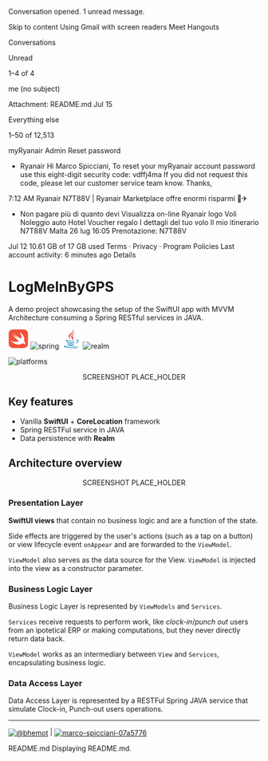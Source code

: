 
Conversation opened. 1 unread message.

Skip to content
Using Gmail with screen readers
Meet
Hangouts

Conversations

Unread
 
1–4 of 4
 
me
(no subject)
 
Attachment:
README.md
Jul 15

Everything else
 
1–50 of 12,513
 
myRyanair Admin
Reset password
 - Ryanair Hi Marco Spicciani, To reset your myRyanair account password use this eight-digit security code: vdffj4ma If you did not request this code, please let our customer service team know. Thanks,
 
7:12 AM
Ryanair
N7T88V | Ryanair Marketplace offre enormi risparmi 💸✈
 - Non pagare più di quanto devi Visualizza on-line Ryanair logo Voli Noleggio auto Hotel Voucher regalo I dettagli del tuo volo Il mio itinerario N7T88V Malta 26 lug 16:05 Prenotazione: N7T88V
 
Jul 12
10.61 GB of 17 GB used
Terms · Privacy · Program Policies
Last account activity: 6 minutes ago
Details
# LogMeInByGPS

A demo project showcasing the setup of the SwiftUI app with MVVM Architecture consuming a Spring RESTful services in JAVA.

<img src="https://raw.githubusercontent.com/devicons/devicon/master/icons/swift/swift-original.svg" alt="swift" width="40" height="40"/>
<img src="https://www.vectorlogo.zone/logos/springio/springio-icon.svg" alt="spring" width="40" height="40"/>
<img src="https://raw.githubusercontent.com/devicons/devicon/master/icons/java/java-original.svg" alt="java" width="40" height="40"/>
<img src="https://raw.githubusercontent.com/bestofjs/bestofjs-webui/8665e8c267a0215f3159df28b33c365198101df5/public/logos/realm.svg" alt="realm" width="40" height="40"/>

![platforms](https://img.shields.io/badge/platforms-iPhone%20%7C%20iPad%20%7C%20macOS-lightgrey) 

<p align="center">
SCREENSHOT  PLACE_HOLDER
</p>

## Key features
* Vanilla **SwiftUI** + **CoreLocation** framework
* Spring RESTFul service in JAVA
* Data persistence with **Realm**

## Architecture overview

<p align="center">
SCREENSHOT  PLACE_HOLDER
</p>

### Presentation Layer

**SwiftUI views** that contain no business logic and are a function of the state.

Side effects are triggered by the user's actions (such as a tap on a button) or view lifecycle event `onAppear` and are forwarded to the `ViewModel`.

`ViewModel` also serves as the data source for the View. `ViewModel` is injected into the view as a constructor parameter.

### Business Logic Layer

Business Logic Layer is represented by `ViewModels` and `Services`.

`Services` receive requests  to perform work, like *clock-in*/*punch out* users from an ipotetical ERP or making computations, but they never directly return data back.

`ViewModel` works as an intermediary between `View` and `Services`, encapsulating business logic. 

### Data Access Layer

Data Access Layer is represented by a RESTFul Spring JAVA service that simulate Clock-in, Punch-out users operations.

---
 <a href="https://twitter.com/@bhemot" target="blank"><img align="center" src="https://raw.githubusercontent.com/rahuldkjain/github-profile-readme-generator/master/src/images/icons/Social/twitter.svg" alt="@bhemot" height="30" width="40" /></a> | <a href="https://linkedin.com/in/marco-spicciani-07a5776" target="blank"><img align="center" src="https://raw.githubusercontent.com/rahuldkjain/github-profile-readme-generator/master/src/images/icons/Social/linked-in-alt.svg" alt="marco-spicciani-07a5776" height="30" width="40" /></a> 



README.md
Displaying README.md.
